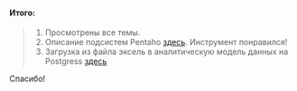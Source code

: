 #### Итого:
>1. Просмотрены все темы.
>2. Описание подсистем Pentaho [здесь](https://github.com/electrokomplect/DE_lirning/blob/main/DE-101/Module04/Sub-system_Pentaho.txt). Инструмент понравился!
>3. Загрузка из файла эксель в аналитическую модель данных на Postgress [здесь](https://github.com/electrokomplect/DE_lirning/tree/main/DE-101/Module04/pentaho_Postgress)

Спасибо!
